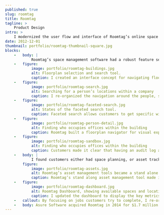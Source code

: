 ```yaml
---
published: true
slug: roomtag
title: Roomtag
tagline: >
    Product Design
intro: >
    I modernized the user flow and interface of Roomtag’s online space management tool.
date: 2012-12-01
thumbnail: portfolio/roomtag-thumbnail-square.jpg
blocks:
    -   body: |
            Roomtag’s space management software had a robust feature set with poor usability and a spreadsheet interface. I took stock of the powerful features, talked with power users and prospective users, and re-organized the application around a simplified set of actions customers needed most.
    -   figure:
            image: portfolio/roomtag-buildings.jpg
            alt: Floorplan selection and search tool.
            caption: I created an interface concept for navigating floorplans across a company’s different buildings. Here, the navigation still mirrored their original flat & wide architecture.
    -   figure:
            image: portfolio/roomtag-search.jpg
            alt: Searching for a person’s locations within a company
            caption: I re-organized the navigation around the people, spaces, and assets that make up a company. The faceted search tool I introduced gave customers quick access to any data point.
    -   figure:
            image: portfolio/roomtag-faceted-search.jpg
            alt: States of the faceted search tool.
            caption: Faceted search allows customers to get specific with their search queries, which they can save for quick recall of information.
    -   figure:
            image: portfolio/roomtag-person-detail.jpg
            alt: Finding who occupies offices within the building
            caption: Roomtag built a floorplan navigator for visual exploration and work within a building’s floors.
    -   figure:
            image: portfolio/roomtag-sandbox.jpg
            alt: Finding who occupies offices within the building
            caption: Customers made it clear that having an audit log and roll backs helped them feel confident in their work, and provided the oversight needed in some corporate environments.
    -   body: |
            I found customers either had space planning, or asset tracking tasks, but they did not do both those tasks at the same time. I worked with Roomtag to move their asset tracking functionality into a separate service.
        figure:
            image: portfolio/roomtag-assets.jpg
            alt: Roomtag’s asset management tools became a stand alone application.
            caption: Roomtag’s stand along asset management tool made it easy to intake, track, and deploy assets across a company.
    -   figure:
            image: portfolio/roomtag-dashboard.jpg
            alt: Roomtag Dashboard, showing available spaces and locations.
            caption: I updated the dashboard to display the key metrics Roomtag’s customers had the most interest in day-to-day.
    -   callout: By focusing on jobs customers try to complete, I re-organized one large application into two effective tools, with innovative features for exploring how companies use their space.
    -   body: Asure Software acquired Roomtag in 2014 for $1.7 million. The application I designed lives on as&nbsp;[Asure&nbsp;Smartmove](http://www.asuresoftware.com/products/smartmove/).
---
```

